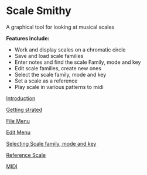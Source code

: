 
# Scale Smithy

A graphical tool for looking at musical scales

**Features include:**

   * Work and display scales on a chromatic circle
   * Save and load scale families
   * Enter notes and find the scale Family, mode and key
   * Edit scale families, create new ones
   * Select the scale family, mode and key
   * Set a scale as a reference
   * Play scale in various patterns to midi



[Introduction](intro.md)

[Getting strated](gettingstarted.md)

[File Menu](filemenu.md)

[Edit Menu](editmenu.md)

[Selecting Scale family, mode and key](selectfamilymodekey.md)

[Reference Scale](refscale.md)

[MIDI](midi.md)


